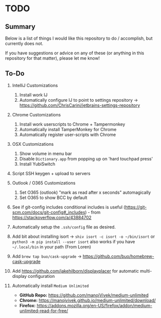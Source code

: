 # TODO

## Summary

Below is a list of things I would like this repository to do / accomplish, but currently does not.

If you have suggestions or advice on any of these (or anything in this repository for that matter), please let me know!

## To-Do

1) IntelliJ Customizations
    1) Install work IJ
    1) Automatically configure IJ to point to settings repository -> https://github.com/ChrisCarini/jetbrains-settings-repository
1) Chrome Customizations
    1) Install work userscripts to Chrome + Tampermonkey
    1) Automatically install TamperMonkey for Chrome
    1) Automatically register user-scripts with Chrome
1) OSX Customizations
    1) Show volume in menu bar
    1) Disable `Dictionary.app` from popping up on 'hard touchpad press'
    1) Install YubiSwitch
1) Script SSH keygen + upload to servers
1) Outlook / O365 Customizations
    1) Set O365 (outlook) "mark as read after x seconds" automagically
    1) Set O365 to show BCC by default
1) See if git-config includes conditional includes is useful (https://git-scm.com/docs/git-config#_includes) - from https://stackoverflow.com/a/43884702
1) Automatically setup the `.ssh/config` file as desired.
1) Add bit about installing isort -> `shiv isort -c isort -o ~/bin/isort` or `python3 -m pip install --user isort` also works if you have `~/.local/bin` in your path (From Loren)
1) Add `brew tap buo/cask-upgrade` -> https://github.com/buo/homebrew-cask-upgrade
1) Add https://github.com/jakehilborn/displayplacer for automatic multi-display configuration

1) Automatically install `Medium Unlimited`
    - **GitHub Repo:** https://github.com/manojVivek/medium-unlimited
    - **Chrome:** https://manojvivek.github.io/medium-unlimited/download/
    - **Firefox:** https://addons.mozilla.org/en-US/firefox/addon/medium-unlimited-read-for-free/